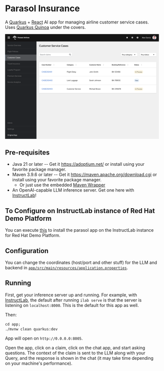 # Parasol Insurance

A [Quarkus](https://quarkus.io) + [React](https://react.dev/) AI app for managing airline customer service cases. Uses [Quarkus Quinoa](https://docs.quarkiverse.io/quarkus-quinoa/dev/index.html) under the covers.

![App](app/src/main/webui/src/app/assets/images/sample.png)

## Pre-requisites

- Java 21 or later -- Get it https://adoptium.net/  or install using your favorite package manager.
- Maven 3.9.6 or later -- Get it https://maven.apache.org/download.cgi or install using your favorite package manager.
    - Or just use the embedded [Maven Wrapper](https://maven.apache.org/wrapper)
- An OpenAI-capable LLM inference server. Get one here with [InstructLab](https://github.com/instructlab/instructlab)!

## To Configure on InstructLab instance of Red Hat Demo Platform

You can execute [this]([https://gist.githubusercontent.com/jameslabocki/748e191006d0e311dec21c72e95570d1/raw/3c40273c962c3ee598a13dd853b831ac9df884ff/gistfile1.txt](https://raw.githubusercontent.com/jameslabocki/ilabdemo/main/install.sh)) to install the parasol app on the InstructLab instance for Red Hat Demo Platform.

## Configuration

You can change the coordinates (host/port and other stuff) for the LLM and backend in [`app/src/main/resources/application.properties`](app/src/main/resources/application.properties).

## Running

First, get your inference server up and running. For example, with [InstructLab](https://github.com/instructlab/instructlab), the default after running `ilab serve` is that the server is listening on `localhost:8000`. This is the default for this app as well.

Then:

```
cd app;
./mvnw clean quarkus:dev
```
App will open on `http://0.0.0.0:8005`.

Open the app, click on a claim, click on the chat app, and start asking questions. The context of the claim is sent to the LLM along with your Query, and the response is shown in the chat (it may take time depending on your machine's performance).
